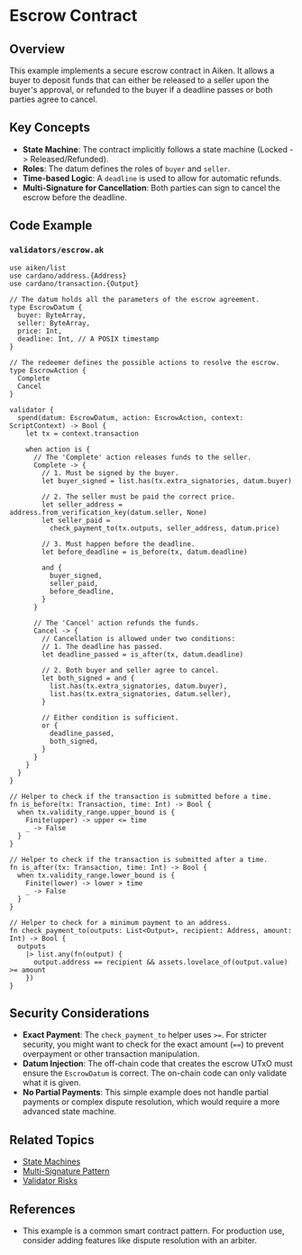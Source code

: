 # Escrow Contract

## Overview

This example implements a secure escrow contract in Aiken. It allows a buyer to deposit funds that can either be released to a seller upon the buyer's approval, or refunded to the buyer if a deadline passes or both parties agree to cancel.

## Key Concepts

- **State Machine**: The contract implicitly follows a state machine (Locked -> Released/Refunded).
- **Roles**: The datum defines the roles of `buyer` and `seller`.
- **Time-based Logic**: A `deadline` is used to allow for automatic refunds.
- **Multi-Signature for Cancellation**: Both parties can sign to cancel the escrow before the deadline.

## Code Example

### `validators/escrow.ak`

```aiken
use aiken/list
use cardano/address.{Address}
use cardano/transaction.{Output}

// The datum holds all the parameters of the escrow agreement.
type EscrowDatum {
  buyer: ByteArray,
  seller: ByteArray,
  price: Int,
  deadline: Int, // A POSIX timestamp
}

// The redeemer defines the possible actions to resolve the escrow.
type EscrowAction {
  Complete
  Cancel
}

validator {
  spend(datum: EscrowDatum, action: EscrowAction, context: ScriptContext) -> Bool {
    let tx = context.transaction

    when action is {
      // The 'Complete' action releases funds to the seller.
      Complete -> {
        // 1. Must be signed by the buyer.
        let buyer_signed = list.has(tx.extra_signatories, datum.buyer)

        // 2. The seller must be paid the correct price.
        let seller_address = address.from_verification_key(datum.seller, None)
        let seller_paid =
          check_payment_to(tx.outputs, seller_address, datum.price)

        // 3. Must happen before the deadline.
        let before_deadline = is_before(tx, datum.deadline)

        and {
          buyer_signed,
          seller_paid,
          before_deadline,
        }
      }

      // The 'Cancel' action refunds the funds.
      Cancel -> {
        // Cancellation is allowed under two conditions:
        // 1. The deadline has passed.
        let deadline_passed = is_after(tx, datum.deadline)

        // 2. Both buyer and seller agree to cancel.
        let both_signed = and {
          list.has(tx.extra_signatories, datum.buyer),
          list.has(tx.extra_signatories, datum.seller),
        }

        // Either condition is sufficient.
        or {
          deadline_passed,
          both_signed,
        }
      }
    }
  }
}

// Helper to check if the transaction is submitted before a time.
fn is_before(tx: Transaction, time: Int) -> Bool {
  when tx.validity_range.upper_bound is {
    Finite(upper) -> upper <= time
    _ -> False
  }
}

// Helper to check if the transaction is submitted after a time.
fn is_after(tx: Transaction, time: Int) -> Bool {
  when tx.validity_range.lower_bound is {
    Finite(lower) -> lower > time
    _ -> False
  }
}

// Helper to check for a minimum payment to an address.
fn check_payment_to(outputs: List<Output>, recipient: Address, amount: Int) -> Bool {
  outputs
    |> list.any(fn(output) {
      output.address == recipient && assets.lovelace_of(output.value) >= amount
    })
}
```

## Security Considerations

- **Exact Payment**: The `check_payment_to` helper uses `>=`. For stricter security, you might want to check for the exact amount (`==`) to prevent overpayment or other transaction manipulation.
- **Datum Injection**: The off-chain code that creates the escrow UTxO must ensure the `EscrowDatum` is correct. The on-chain code can only validate what it is given.
- **No Partial Payments**: This simple example does not handle partial payments or complex dispute resolution, which would require a more advanced state machine.

## Related Topics

- [State Machines](../patterns/state-machines.md)
- [Multi-Signature Pattern](../patterns/multisig.md)
- [Validator Risks](../security/validator-risks.md)

## References

- This example is a common smart contract pattern. For production use, consider adding features like dispute resolution with an arbiter.
